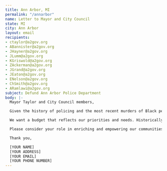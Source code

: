 ```yaml
---
title: Ann Arbor, MI
permalink: "/annarbor"
name: Letter to Mayor and City Council
state: MI
city: Ann Arbor
layout: email
recipients:
- ctaylor@a2gov.org
- ABannister@a2gov.org
- JHayner@a2gov.org
- JLumm@a2gov.org
- KGriswold@a2gov.org
- ZAckerman@a2gov.org
- JGrand@a2gov.org
- JEaton@a2gov.org
- ENelson@a2gov.org
- ChSmith@a2gov.org
- ARamlawi@a2gov.org
subject: Defund Ann Arbor Police Department
body: |-
  Mayor Taylor and City Council members,

  Given the history of policing and the most recent murders of Black people, the Community must have a chance to make their case to redistribute the Ann Arbor budget to prioritize services that help strengthen our communities especially during a pandemic, not more police to tear them apart.

  We want a budget that reflects our priorities and needs. Historically, the city government has spent almost 30% of its funding on police. We want that funding redistributed to services that actually help Ann Arbor folks, including affordable housing, more mental health services, and rent suspension and forgiveness for those who are currently unemployed.

  Please consider your role in enriching and empowering our communities, especially during a time of racial injustice, wide-spread illness, and economic vulnerability.

  Thank you,

  [YOUR NAME]
  [YOUR ADDRESS]
  [YOUR EMAIL]
  [YOUR PHONE NUMBER]
---
```


